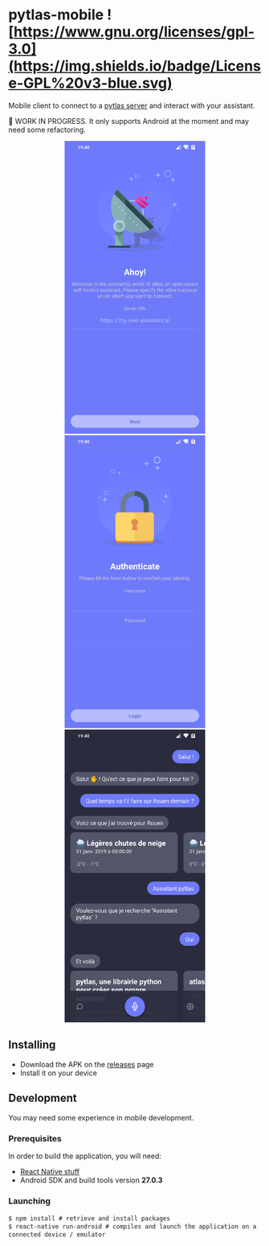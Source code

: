 pytlas-mobile ![https://www.gnu.org/licenses/gpl-3.0](https://img.shields.io/badge/License-GPL%20v3-blue.svg)
===

Mobile client to connect to a [pytlas server](https://github.com/atlassistant/pytlas-server) and interact with your assistant.

🚧 WORK IN PROGRESS. It only supports Android at the moment and may need some refactoring.

<div align="center">
  <img src="docs/onboarding-serverchoice.png" width="280px"></img>
  <img src="docs/onboarding-login.png" width="280px"></img>
  <img src="docs/chat.png" width="280px"></img>
</div>

## Installing

- Download the APK on the [releases](https://github.com/atlassistant/pytlas-mobile/releases) page
- Install it on your device

## Development

You may need some experience in mobile development.

### Prerequisites

In order to build the application, you will need:

- [React Native stuff](https://facebook.github.io/react-native/docs/getting-started#installing-dependencies-3)
- Android SDK and build tools version **27.0.3**

### Launching

```console
$ npm install # retrieve and install packages
$ react-native run-android # compiles and launch the application on a connected device / emulator
```
